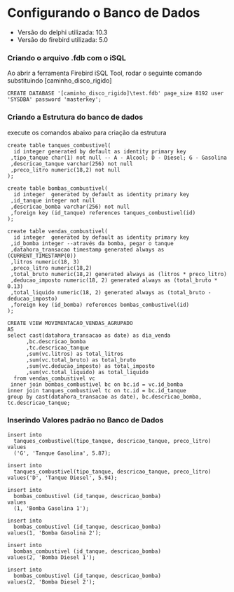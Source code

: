 # Configurando o Banco de Dados

 - Versão do delphi utilizada: 10.3
 - Versão do firebird utilizada: 5.0

### Criando o arquivo .fdb com o iSQL

Ao abrir a ferramenta Firebird iSQL Tool, rodar o seguinte comando substituindo [caminho_disco_rigido]

```
CREATE DATABASE '[caminho_disco_rigido]\test.fdb' page_size 8192 user 'SYSDBA' password 'masterkey';
```

### Criando a Estrutura do banco de dados

execute os comandos abaixo para criação da estrutura

```
create table tanques_combustivel(
  id integer generated by default as identity primary key
 ,tipo_tanque char(1) not null -- A - Alcool; D - Diesel; G - Gasolina
 ,descricao_tanque varchar(256) not null
 ,preco_litro numeric(18,2) not null
);
```

```
create table bombas_combustivel(
  id integer  generated by default as identity primary key
 ,id_tanque integer not null
 ,descricao_bomba varchar(256) not null
 ,foreign key (id_tanque) references tanques_combustivel(id)
);
```

```
create table vendas_combustivel(
  id integer  generated by default as identity primary key
 ,id_bomba integer --através da bomba, pegar o tanque
 ,datahora_transacao timestamp generated always as (CURRENT_TIMESTAMP(0))
 ,litros numeric(18, 3)
 ,preco_litro numeric(18,2)
 ,total_bruto numeric(18,2) generated always as (litros * preco_litro) 
 ,deducao_imposto numeric(18, 2) generated always as (total_bruto * 0.13) 
 ,total_liquido numeric(18, 2) generated always as (total_bruto - deducao_imposto) 
 ,foreign key (id_bomba) references bombas_combustivel(id)
);
```

```
CREATE VIEW MOVIMENTACAO_VENDAS_AGRUPADO
AS
select cast(datahora_transacao as date) as dia_venda
      ,bc.descricao_bomba 
      ,tc.descricao_tanque 
      ,sum(vc.litros) as total_litros                
      ,sum(vc.total_bruto) as total_bruto
      ,sum(vc.deducao_imposto) as total_imposto
      ,sum(vc.total_liquido) as total_liquido
  from vendas_combustivel vc
 inner join bombas_combustivel bc on bc.id = vc.id_bomba
inner join tanques_combustivel tc on tc.id = bc.id_tanque   
group by cast(datahora_transacao as date), bc.descricao_bomba, tc.descricao_tanque;
```

### Inserindo Valores padrão no Banco de Dados

```
insert into 
  tanques_combustivel(tipo_tanque, descricao_tanque, preco_litro) 
values
  ('G', 'Tanque Gasolina', 5.87);
 
insert into 
  tanques_combustivel(tipo_tanque, descricao_tanque, preco_litro) 
values('D', 'Tanque Diesel', 5.94);
```

```
insert into 
  bombas_combustivel (id_tanque, descricao_bomba) 
values
  (1, 'Bomba Gasolina 1');

insert into 
  bombas_combustivel (id_tanque, descricao_bomba) 
values(1, 'Bomba Gasolina 2');

insert into 
  bombas_combustivel (id_tanque, descricao_bomba) 
values(2, 'Bomba Diesel 1');

insert into 
  bombas_combustivel (id_tanque, descricao_bomba) 
values(2, 'Bomba Diesel 2');
```
